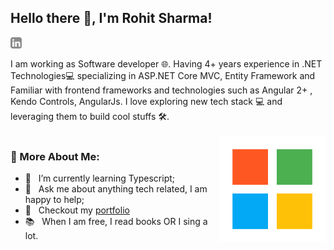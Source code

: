 ## Hello there 👋, I'm Rohit Sharma!
<a href='https://www.linkedin.com/in/iiamrohitsharma/'><img align='left' alt="linkedin" 
       src="https://github.com/iiamrohitsharma/iiamrohitsharma/blob/c791282fc8d64247102269ee60f249c9aab3b97b/assets/linkedin.svg" height='18px' />
</a>

<br/>
<br/>
I am working as Software developer 🌐. Having 4+ years experience in .NET Technologies💻 specializing in ASP.NET Core MVC, Entity Framework and Familiar with frontend frameworks and technologies such as Angular 2+ , Kendo Controls, AngularJs. I love exploring new tech stack 💻 and leveraging them to build cool stuffs 🛠️. 

<br/>
<br/>
<img align="right" alt="GIF" src="https://github.com/iiamrohitsharma/iiamrohitsharma/blob/fd71a3504e3cd702f50ce4c5e6098e00441d052a/assets/icons8-microsoft-480.png" width="170"/>

### 🧐 More About Me:

- 🌱 &nbsp; I’m currently learning Typescript; 
- 💬 &nbsp; Ask me about anything tech related, I am happy to help;
- 📝 &nbsp; Checkout my [portfolio](https://portfolio-iiamrohitsharma.vercel.app/)
- 📚 &nbsp; When I am free, I read books OR I sing a lot.





